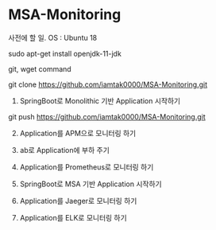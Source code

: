 # MSA-Monitoring

사전에 할 일.
  OS : Ubuntu 18
  
  sudo apt-get install openjdk-11-jdk
  
  git, wget command
  
  git clone https://github.com/iamtak0000/MSA-Monitoring.git

1. SpringBoot로 Monolithic 기반 Application 시작하기

  git push https://github.com/iamtak0000/MSA-Monitoring.git

2. Application를 APM으로 모니터링 하기

3. ab로 Application에 부하 주기

4. Application를 Prometheus로 모니터링 하기

5. SpringBoot로 MSA 기반 Application 시작하기

6. Application를 Jaeger로 모니터링 하기

7. Application를 ELK로 모니터링 하기
